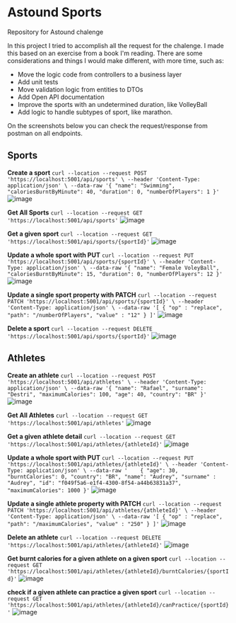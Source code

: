 # Astound Sports

Repository for Astound chalenge

In this project I tried to accomplish all the request for the chalenge.
I made this based on an exercise from a book I'm reading. 
There are some considerations and things I would make different, with more time, such as:

- Move the logic code from controllers to a business layer
- Add unit tests
- Move validation logic from entities to DTOs 
- Add Open API documentation
- Improve the sports with an undetermined duration, like VolleyBall
- Add logic to handle subtypes of sport, like marathon.

On the screenshots below you can check the request/response from postman on all endpoints. 

## Sports

**Create a sport** `curl --location --request POST 'https://localhost:5001/api/sports' \
--header 'Content-Type: application/json' \
--data-raw '{
    "name": "Swimming",
    "caloriesBurntByMinute": 40,
    "duration": 0,
    "numberOfPlayers": 1
}'`
![image](https://user-images.githubusercontent.com/24480945/162099338-8da7de66-49fc-44a7-8c90-90470459c9f9.png)

**Get All Sports** `curl --location --request GET 'https://localhost:5001/api/sports'`
![image](https://user-images.githubusercontent.com/24480945/162097810-b732b1b9-ea41-41a4-a49b-46632bb4d634.png)

**Get a given sport** `curl --location --request GET 'https://localhost:5001/api/sports/{sportId}'`
![image](https://user-images.githubusercontent.com/24480945/162098704-9692ead3-6d17-4e5b-b7d5-ee6334651a13.png)

**Update a whole sport with PUT** `curl --location --request PUT 'https://localhost:5001/api/sports/{sportId}' \
--header 'Content-Type: application/json' \
--data-raw '{
    "name": "Female VoleyBall",
    "caloriesBurntByMinute": 15,
    "duration": 0,
    "numberOfPlayers": 12
}'`
![image](https://user-images.githubusercontent.com/24480945/162098904-814e4f05-e9cb-4647-a6d0-6c9a2870cf49.png)

**Update a single sport property with PATCH** `curl --location --request PATCH 'https://localhost:5001/api/sports/{sportId}' \
--header 'Content-Type: application/json' \
--data-raw '[
    {
        "op" : "replace",
        "path": "/numberOfPlayers",
        "value" : "12"
    }
]'`
![image](https://user-images.githubusercontent.com/24480945/162099096-3c155435-7e6c-4718-8c03-0a8c81601592.png)

**Delete a sport** `curl --location --request DELETE 'https://localhost:5001/api/sports/{sportId}'`
![image](https://user-images.githubusercontent.com/24480945/162099195-32f5f9c7-14e6-4c85-b168-9915d27ab104.png)

## Athletes

**Create an athlete** `curl --location --request POST 'https://localhost:5001/api/athletes' \
--header 'Content-Type: application/json' \
--data-raw '{
    "name": "Rafael",
    "surname": "Destri",
    "maximumCalories": 100,
    "age": 40,
    "country": "BR"
}'`
![image](https://user-images.githubusercontent.com/24480945/162103330-59ac5144-d3f8-45ed-a9be-9ba401dc9ca2.png)

**Get All Athletes** `curl --location --request GET 'https://localhost:5001/api/athletes'`
![image](https://user-images.githubusercontent.com/24480945/162103398-6e2b88d1-1a01-4dac-bbc3-216249cd797d.png)

**Get a given athlete detail** `curl --location --request GET 'https://localhost:5001/api/athletes/{athleteId}'`
![image](https://user-images.githubusercontent.com/24480945/162103500-58a93cde-43d3-4294-ba9e-e0a7287b6f03.png)

**Update a whole sport with PUT** `curl --location --request PUT 'https://localhost:5001/api/athletes/{athleteId}' \
--header 'Content-Type: application/json' \
--data-raw '    {
        "age": 30,
        "burntCalories": 0,
        "country": "BR",
        "name": "Audrey",
        "surname" : "Audrey",
        "id": "f049f5a6-e1f4-4300-8f54-a44b63831a37",
        "maximumCalories": 1000
    }'`
![image](https://user-images.githubusercontent.com/24480945/162103691-50a2049c-f0d8-4b3e-b825-5dd2e7d31dc0.png)

**Update a single athlete property with PATCH** `curl --location --request PATCH 'https://localhost:5001/api/athletes/{athleteId}' \
--header 'Content-Type: application/json' \
--data-raw '[
    {
        "op" : "replace",
        "path": "/maximumCalories",
        "value" : "250"
    }
]'`
![image](https://user-images.githubusercontent.com/24480945/162103788-85507124-f346-4d15-8f0a-a484e524893a.png)

**Delete an athlete** `curl --location --request DELETE 'https://localhost:5001/api/athletes/{athleteId}'`
![image](https://user-images.githubusercontent.com/24480945/162103881-616c8317-0122-42ce-9dc8-57818ae7048d.png)

**Get burnt calories for a given athlete on a given sport** `curl --location --request GET 'https://localhost:5001/api/athletes/{athleteId}/burntCalories/{sportId}'`
![image](https://user-images.githubusercontent.com/24480945/162106487-525a0904-b6d6-461b-a26a-bfea5bdb0031.png)

**check if a given athlete can practice a given sport** `curl --location --request GET 'https://localhost:5001/api/athletes/{athleteId}/canPractice/{sportId}'`
![image](https://user-images.githubusercontent.com/24480945/162106532-ca031eed-8e46-465f-9c8f-533909fe1d56.png)
